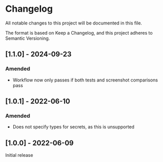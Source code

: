 # Changelog
All notable changes to this project will be documented in this file.

The format is based on Keep a Changelog, and this project adheres to Semantic Versioning.

## [1.1.0] - 2024-09-23

### Amended
- Workflow now only passes if both tests and screenshot comparisons pass

## [1.0.1] - 2022-06-10

### Amended
- Does not specify types for secrets, as this is unsupported

## [1.0.0] - 2022-06-09
Initial release
